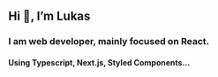 ## Hi 👋, I’m Lukas 
### I am web developer, mainly focused on React.
#### Using Typescript, Next.js, Styled Components...


<!---
weblukas/weblukas is a ✨ special ✨ repository because its `README.md` (this file) appears on your GitHub profile.
You can click the Preview link to take a look at your changes.
--->
